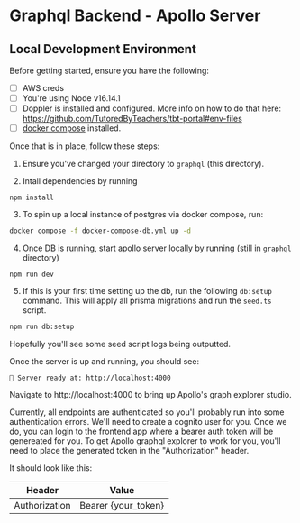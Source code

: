 # Graphql Backend - Apollo Server

## Local Development Environment

Before getting started, ensure you have the following:

- [ ] AWS creds
- [ ] You're using Node v16.14.1
- [ ] Doppler is installed and configured. More info on how to do that here: https://github.com/TutoredByTeachers/tbt-portal#env-files
- [ ] [docker compose](https://docs.docker.com/compose/install) installed.

Once that is in place, follow these steps:

1. Ensure you've changed your directory to `graphql` (this directory).

2. Intall dependencies by running

```
npm install
```

3. To spin up a local instance of postgres via docker compose, run:

```bash
docker compose -f docker-compose-db.yml up -d
```

4. Once DB is running, start apollo server locally by running (still in `graphql` directory)

```
npm run dev
```

5. If this is your first time setting up the db, run the following `db:setup` command. This will apply all prisma migrations and run the `seed.ts` script.

```bash
npm run db:setup
```

Hopefully you'll see some seed script logs being outputted.

Once the server is up and running, you should see:

```
🚀 Server ready at: http://localhost:4000
```

Navigate to http://localhost:4000 to bring up Apollo's graph explorer studio.

Currently, all endpoints are authenticated so you'll probably run into some authentication errors. We'll need to create a cognito user for you. Once we do, you can login to the frontend app where a bearer auth token will be genereated for you. To get Apollo graphql explorer to work for you, you'll need to place the generated token in the "Authorization" header.

It should look like this:

| Header        | Value               |
| ------------- | ------------------- |
| Authorization | Bearer {your_token} |
